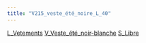 ```yaml
---
title: "V215_veste_été_noire_L_40"
---
```


[L_Vetements](notes/equipements/L_Vetements.md) [V_Veste_été_noir-blanche](notes/equipements/vetements/V_Veste_été_noir-blanche.md) [S_Libre](notes/statut/S_Libre.md)